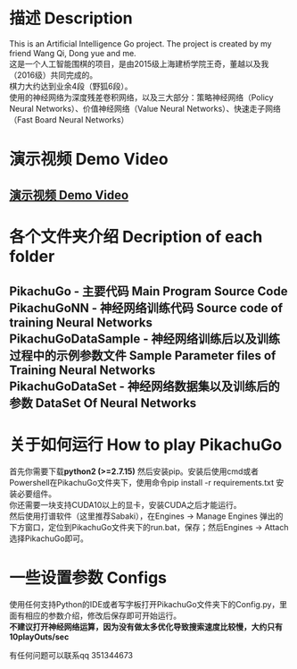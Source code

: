 # 描述 Description
This is an Artificial Intelligence Go project. The project is created by my friend Wang Qi, Dong yue and me.<br>
这是一个人工智能围棋的项目，是由2015级上海建桥学院王奇，董越以及我（2016级）共同完成的。<br>
棋力大约达到业余4段（野狐6段）。<br>
使用的神经网络为深度残差卷积网络，以及三大部分：策略神经网络（Policy Neural Networks）、价值神经网络（Value Neural Networks）、快速走子网络（Fast Board Neural Networks）<br>
# 演示视频 Demo Video
<a href="https://www.bilibili.com/video/BV1wb41177ah" target="_blank">演示视频 Demo Video</a>
---
# 各个文件夹介绍 Decription of each folder
PikachuGo - 主要代码 Main Program Source Code <br>
PikachuGoNN - 神经网络训练代码 Source code of training Neural Networks <br>
PikachuGoDataSample - 神经网络训练后以及训练过程中的示例参数文件 Sample Parameter files of Training Neural Networks <br>
PikachuGoDataSet - 神经网络数据集以及训练后的参数 DataSet Of Neural Networks <br>
---
# 关于如何运行 How to play PikachuGo
首先你需要下载**python2 (>=2.7.15)** 然后安装pip。安装后使用cmd或者Powershell在PikachuGo文件夹下，使用命令pip install -r requirements.txt 安装必要组件。<br>
你还需要一块支持CUDA10以上的显卡，安装CUDA之后才能运行。<br>
然后使用打谱软件（这里推荐Sabaki），在Engines -> Manage Engines 弹出的下方窗口，定位到PikachuGo文件夹下的run.bat，保存；然后Engines -> Attach 选择PikachuGo即可。<br>

# 一些设置参数 Configs
使用任何支持Python的IDE或者写字板打开PikachuGo文件夹下的Config.py，里面有相应的参数介绍，修改后保存即可开始运行。<br>
**不建议打开神经网络运算，因为没有做太多优化导致搜索速度比较慢，大约只有10playOuts/sec**

有任何问题可以联系qq 351344673






